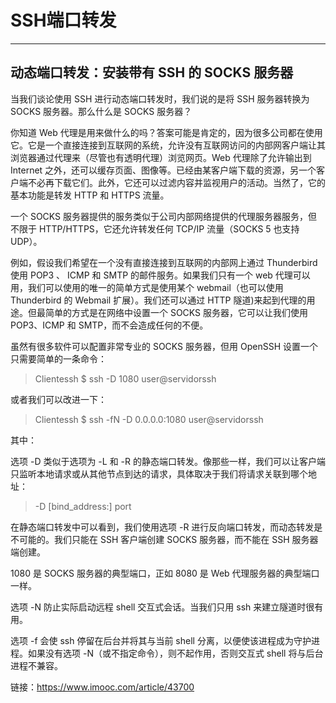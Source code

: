 # SSH端口转发

---


## 动态端口转发：安装带有 SSH 的 SOCKS 服务器

当我们谈论使用 SSH 进行动态端口转发时，我们说的是将 SSH 服务器转换为 SOCKS 服务器。那么什么是 SOCKS 服务器？

你知道 Web 代理是用来做什么的吗？答案可能是肯定的，因为很多公司都在使用它。它是一个直接连接到互联网的系统，允许没有互联网访问的内部网客户端让其浏览器通过代理来（尽管也有透明代理）浏览网页。Web 代理除了允许输出到 Internet 之外，还可以缓存页面、图像等。已经由某客户端下载的资源，另一个客户端不必再下载它们。此外，它还可以过滤内容并监视用户的活动。当然了，它的基本功能是转发 HTTP 和 HTTPS 流量。

一个 SOCKS 服务器提供的服务类似于公司内部网络提供的代理服务器服务，但不限于 HTTP/HTTPS，它还允许转发任何 TCP/IP 流量（SOCKS 5 也支持 UDP）。

例如，假设我们希望在一个没有直接连接到互联网的内部网上通过 Thunderbird 使用 POP3 、 ICMP 和 SMTP 的邮件服务。如果我们只有一个 web 代理可以用，我们可以使用的唯一的简单方式是使用某个 webmail（也可以使用 Thunderbird 的 Webmail 扩展）。我们还可以通过 HTTP 隧道)来起到代理的用途。但最简单的方式是在网络中设置一个 SOCKS 服务器，它可以让我们使用 POP3、ICMP 和 SMTP，而不会造成任何的不便。

虽然有很多软件可以配置非常专业的 SOCKS 服务器，但用 OpenSSH 设置一个只需要简单的一条命令：

> Clientessh $ ssh -D 1080 user@servidorssh

或者我们可以改进一下：

> Clientessh $ ssh -fN -D 0.0.0.0:1080 user@servidorssh

其中：

选项 -D 类似于选项为 -L 和 -R 的静态端口转发。像那些一样，我们可以让客户端只监听本地请求或从其他节点到达的请求，具体取决于我们将请求关联到哪个地址：

> -D [bind_address:] port

在静态端口转发中可以看到，我们使用选项 -R 进行反向端口转发，而动态转发是不可能的。我们只能在 SSH 客户端创建 SOCKS 服务器，而不能在 SSH 服务器端创建。

1080 是 SOCKS 服务器的典型端口，正如 8080 是 Web 代理服务器的典型端口一样。

选项 -N 防止实际启动远程 shell 交互式会话。当我们只用 ssh 来建立隧道时很有用。

选项 -f 会使 ssh 停留在后台并将其与当前 shell 分离，以便使该进程成为守护进程。如果没有选项 -N（或不指定命令），则不起作用，否则交互式 shell 将与后台进程不兼容。

链接：https://www.imooc.com/article/43700


